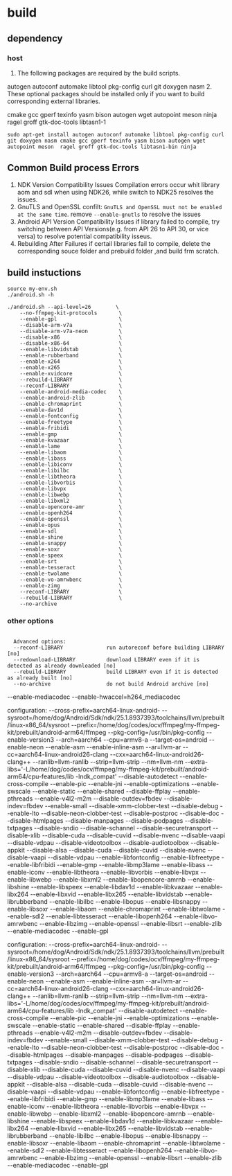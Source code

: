 
# build

## dependency
### host
1. The following packages are required by the build scripts.

autogen autoconf automake libtool pkg-config curl git doxygen nasm
2. These optional packages should be installed only if you want to build corresponding external libraries.

cmake gcc gperf texinfo yasm bison autogen wget autopoint meson ninja ragel groff gtk-doc-tools libtasn1-1

```
sudo apt-get install autogen autoconf automake libtool pkg-config curl git doxygen nasm cmake gcc gperf texinfo yasm bison autogen wget autopoint meson  ragel groff gtk-doc-tools libtasn1-bin ninja
```

## Common Build process Errors
1. NDK Version Compatibility Issues
   Compilation errors occur whit library aom and sdl when using NDK26, while switch to NDK25 resolves the issues.
2. GnuTLS and OpenSSL confilt:
`GnuTLS and OpenSSL must not be enabled at the same time`. remove `--enable-gnutls` to resolve the issues
3. Android API Version Compatibility Issues
   if  library failed to compile, try switching between API Versions(e.g. from API 26 to API 30, or vice versa) to resolve potential compatibility isseus. 
4. Rebuilding After Failures
   if certail libraries fail to compile, delete the corresponding souce folder and prebuild folder ,and build frm scratch.


## build instuctions
```
source my-env.sh 
./android.sh -h

./android.sh --api-level=26        \
    --no-ffmpeg-kit-protocols       \
    --enable-gpl                    \
    --disable-arm-v7a               \
    --disable-arm-v7a-neon          \
    --disable-x86                   \
    --disable-x86-64                \
    --enable-libvidstab             \
    --enable-rubberband             \
    --enable-x264                   \
    --enable-x265                   \
    --enable-xvidcore               \
    --rebuild-LIBRARY               \
    --reconf-LIBRARY                \
    --enable-android-media-codec    \
    --enable-android-zlib           \
    --enable-chromaprint            \
    --enable-dav1d                  \
    --enable-fontconfig             \
    --enable-freetype               \
    --enable-fribidi                \
    --enable-gmp                    \
    --enable-kvazaar                \
    --enable-lame                   \
    --enable-libaom                 \
    --enable-libass                 \
    --enable-libiconv               \
    --enable-libilbc                \
    --enable-libtheora              \
    --enable-libvorbis              \
    --enable-libvpx                 \
    --enable-libwebp                \
    --enable-libxml2                \
    --enable-opencore-amr           \
    --enable-openh264               \
    --enable-openssl                \
    --enable-opus                   \
    --enable-sdl                    \
    --enable-shine                  \
    --enable-snappy                 \
    --enable-soxr                   \
    --enable-speex                  \
    --enable-srt                    \
    --enable-tesseract              \
    --enable-twolame                \
    --enable-vo-amrwbenc            \
    --enable-zimg                   \
    --reconf-LIBRARY                \
    --rebuild-LIBRARY               \
    --no-archive 

```
### other options
```
  
  Advanced options:
  --reconf-LIBRARY              run autoreconf before building LIBRARY [no]
  --redownload-LIBRARY          download LIBRARY even if it is detected as already downloaded [no]
  --rebuild-LIBRARY             build LIBRARY even if it is detected as already built [no]
  --no-archive                  do not build Android archive [no]

  ```


  --enable-mediacodec --enable-hwaccel=h264_mediacodec

   configuration: --cross-prefix=aarch64-linux-android- --sysroot=/home/dog/Android/Sdk/ndk/25.1.8937393/toolchains/llvm/prebuilt/linux-x86_64/sysroot --prefix=/home/dog/codes/ocv/ffmpeg/my-ffmpeg-kit/prebuilt/android-arm64/ffmpeg --pkg-config=/usr/bin/pkg-config --enable-version3 --arch=aarch64 --cpu=armv8-a --target-os=android --enable-neon --enable-asm --enable-inline-asm --ar=llvm-ar --cc=aarch64-linux-android26-clang --cxx=aarch64-linux-android26-clang++ --ranlib=llvm-ranlib --strip=llvm-strip --nm=llvm-nm --extra-libs='-L/home/dog/codes/ocv/ffmpeg/my-ffmpeg-kit/prebuilt/android-arm64/cpu-features/lib -lndk_compat' --disable-autodetect --enable-cross-compile --enable-pic --enable-jni --enable-optimizations --enable-swscale --enable-static --enable-shared --disable-ffplay --enable-pthreads --enable-v4l2-m2m --disable-outdev=fbdev --disable-indev=fbdev --enable-small --disable-xmm-clobber-test --disable-debug --enable-lto --disable-neon-clobber-test --disable-postproc --disable-doc --disable-htmlpages --disable-manpages --disable-podpages --disable-txtpages --disable-sndio --disable-schannel --disable-securetransport --disable-xlib --disable-cuda --disable-cuvid --disable-nvenc --disable-vaapi --disable-vdpau --disable-videotoolbox --disable-audiotoolbox --disable-appkit --disable-alsa --disable-cuda --disable-cuvid --disable-nvenc --disable-vaapi --disable-vdpau --enable-libfontconfig --enable-libfreetype --enable-libfribidi --enable-gmp --enable-libmp3lame --enable-libass --enable-iconv --enable-libtheora --enable-libvorbis --enable-libvpx --enable-libwebp --enable-libxml2 --enable-libopencore-amrnb --enable-libshine --enable-libspeex --enable-libdav1d --enable-libkvazaar --enable-libx264 --enable-libxvid --enable-libx265 --enable-libvidstab --enable-librubberband --enable-libilbc --enable-libopus --enable-libsnappy --enable-libsoxr --enable-libaom --enable-chromaprint --enable-libtwolame --enable-sdl2 --enable-libtesseract --enable-libopenh264 --enable-libvo-amrwbenc --enable-libzimg --enable-openssl --enable-libsrt --enable-zlib --enable-mediacodec --enable-gpl



   configuration:
    --cross-prefix=aarch64-linux-android-
    --sysroot=/home/dog/Android/Sdk/ndk/25.1.8937393/toolchains/llvm/prebuilt/linux-x86_64/sysroot
    --prefix=/home/dog/codes/ocv/ffmpeg/my-ffmpeg-kit/prebuilt/android-arm64/ffmpeg
    --pkg-config=/usr/bin/pkg-config --enable-version3
    --arch=aarch64
    --cpu=armv8-a
    --target-os=android
    --enable-neon
    --enable-asm
    --enable-inline-asm
    --ar=llvm-ar
    --cc=aarch64-linux-android26-clang
    --cxx=aarch64-linux-android26-clang++
    --ranlib=llvm-ranlib
    --strip=llvm-strip
    --nm=llvm-nm
    --extra-libs='-L/home/dog/codes/ocv/ffmpeg/my-ffmpeg-kit/prebuilt/android-arm64/cpu-features/lib -lndk_compat'
    --disable-autodetect
    --enable-cross-compile
    --enable-pic
    --enable-jni
    --enable-optimizations
    --enable-swscale
    --enable-static
    --enable-shared
    --disable-ffplay
    --enable-pthreads
    --enable-v4l2-m2m
    --disable-outdev=fbdev
    --disable-indev=fbdev
    --enable-small
    --disable-xmm-clobber-test
    --disable-debug
    --enable-lto
    --disable-neon-clobber-test
    --disable-postproc
    --disable-doc
    --disable-htmlpages
    --disable-manpages
    --disable-podpages
    --disable-txtpages
    --disable-sndio
    --disable-schannel
    --disable-securetransport
    --disable-xlib
    --disable-cuda
    --disable-cuvid
    --disable-nvenc
    --disable-vaapi
    --disable-vdpau
    --disable-videotoolbox
    --disable-audiotoolbox
    --disable-appkit
    --disable-alsa
    --disable-cuda
    --disable-cuvid
    --disable-nvenc
    --disable-vaapi
    --disable-vdpau
    --enable-libfontconfig
    --enable-libfreetype
    --enable-libfribidi
    --enable-gmp
    --enable-libmp3lame
    --enable-libass
    --enable-iconv
    --enable-libtheora
    --enable-libvorbis
    --enable-libvpx
    --enable-libwebp
    --enable-libxml2
    --enable-libopencore-amrnb
    --enable-libshine
    --enable-libspeex
    --enable-libdav1d
    --enable-libkvazaar
    --enable-libx264
    --enable-libxvid
    --enable-libx265
    --enable-libvidstab
    --enable-librubberband
    --enable-libilbc
    --enable-libopus
    --enable-libsnappy
    --enable-libsoxr
    --enable-libaom
    --enable-chromaprint
    --enable-libtwolame
    --enable-sdl2
    --enable-libtesseract
    --enable-libopenh264
    --enable-libvo-amrwbenc
    --enable-libzimg
    --enable-openssl
    --enable-libsrt
    --enable-zlib
    --enable-mediacodec
    --enable-gpl